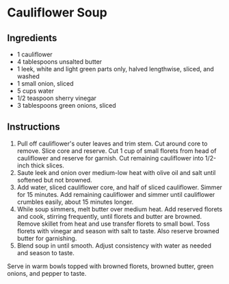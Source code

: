 # Cauliflower Soup

## Ingredients

- 1 cauliflower
- 4 tablespoons unsalted butter
- 1 leek, white and light green parts only, halved lengthwise, sliced, and washed
- 1 small onion, sliced
- 5 cups water
- 1/2 teaspoon sherry vinegar
- 3 tablespoons green onions, sliced

## Instructions

1. Pull off cauliflower's outer leaves and trim stem. Cut around core to remove. Slice core and reserve. Cut 1 cup of small florets from head of cauliflower and reserve for garnish. Cut remaining cauliflower into 1/2-inch thick slices.
2. Saute leek and onion over medium-low heat with olive oil and salt until softened but not browned.
3. Add water, sliced cauliflower core, and half of sliced cauliflower. Simmer for 15 minutes. Add remaining cauliflower and simmer until cauliflower crumbles easily, about 15 minutes longer.
4. While soup simmers, melt butter over medium heat. Add reserved florets and cook, stirring frequently, until florets and butter are browned. Remove skillet from heat and use transfer florets to small bowl. Toss florets with vinegar and season with salt to taste. Also reserve browned butter for garnishing.
5. Blend soup in until smooth. Adjust consistency with water as needed and season to taste.

Serve in warm bowls topped with browned florets, browned butter, green onions, and pepper to taste.
